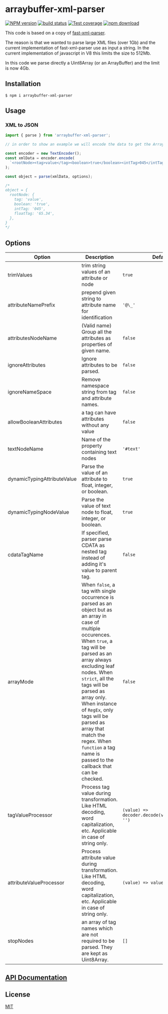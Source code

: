 # arraybuffer-xml-parser

[![NPM version][npm-image]][npm-url]
[![build status][ci-image]][ci-url]
[![Test coverage][codecov-image]][codecov-url]
[![npm download][download-image]][download-url]

This code is based on a copy of [fast-xml-parser](https://www.npmjs.com/package/fast-xml-parser).

The reason is that we wanted to parse large XML files (over 1Gb) and the current implementation of fast-xml-parser use as input a string. In the current implementation of javascript in V8 this limits the size to 512Mb.

In this code we parse directly a Uint8Array (or an ArrayBuffer) and the limit is now 4Gb.

## Installation

`$ npm i arraybuffer-xml-parser`

## Usage

### XML to JSON

```js
import { parse } from 'arraybuffer-xml-parser';

// in order to show an example we will encode the data to get the ArrayBuffer.

const encoder = new TextEncoder();
const xmlData = encoder.encode(
  `<rootNode><tag>value</tag><boolean>true</boolean><intTag>045</intTag><floatTag>65.34</floatTag></rootNode>`,
);

const object = parse(xmlData, options);

/*
object = {
  rootNode: {
    tag: 'value',
    boolean: 'true',
    intTag: '045',
    floatTag: '65.34',
  },
}
*/
```

## Options

| Option                      | Description                                                                                                                                                                                                                                                                                                                                                                                                        | Default value                                         |
| --------------------------- | ------------------------------------------------------------------------------------------------------------------------------------------------------------------------------------------------------------------------------------------------------------------------------------------------------------------------------------------------------------------------------------------------------------------ | ----------------------------------------------------- |
| trimValues                  | trim string values of an attribute or node                                                                                                                                                                                                                                                                                                                                                                         | `true`                                                |
| attributeNamePrefix         | prepend given string to attribute name for identification                                                                                                                                                                                                                                                                                                                                                          | `'@\_'`                                               |
| attributesNodeName          | (Valid name) Group all the attributes as properties of given name.                                                                                                                                                                                                                                                                                                                                                 | `false`                                               |
| ignoreAttributes            | Ignore attributes to be parsed.                                                                                                                                                                                                                                                                                                                                                                                    | `false`                                               |
| ignoreNameSpace             | Remove namespace string from tag and attribute names.                                                                                                                                                                                                                                                                                                                                                              | `false`                                               |
| allowBooleanAttributes      | a tag can have attributes without any value                                                                                                                                                                                                                                                                                                                                                                        | `false`                                               |
| textNodeName                | Name of the property containing text nodes                                                                                                                                                                                                                                                                                                                                                                         | `'#text'`                                             |
| dynamicTypingAttributeValue | Parse the value of an attribute to float, integer, or boolean.                                                                                                                                                                                                                                                                                                                                                     | `true`                                                |
| dynamicTypingNodeValue      | Parse the value of text node to float, integer, or boolean.                                                                                                                                                                                                                                                                                                                                                        | `true`                                                |
| cdataTagName                | If specified, parser parse CDATA as nested tag instead of adding it's value to parent tag.                                                                                                                                                                                                                                                                                                                         | `false`                                               |
| arrayMode                   | When `false`, a tag with single occurrence is parsed as an object but as an array in case of multiple occurences. When `true`, a tag will be parsed as an array always excluding leaf nodes. When `strict`, all the tags will be parsed as array only. When instance of `RegEx`, only tags will be parsed as array that match the regex. When `function` a tag name is passed to the callback that can be checked. | `false`                                               |
| tagValueProcessor           | Process tag value during transformation. Like HTML decoding, word capitalization, etc. Applicable in case of string only.                                                                                                                                                                                                                                                                                          | `(value) => decoder.decode(value).replace(/\r/g, '')` |
| attributeValueProcessor     | Process attribute value during transformation. Like HTML decoding, word capitalization, etc. Applicable in case of string only.                                                                                                                                                                                                                                                                                    | `(value) => value`                                    |
| stopNodes                   | an array of tag names which are not required to be parsed. They are kept as Uint8Array.                                                                                                                                                                                                                                                                                                                            | `[]`                                                  |

## [API Documentation](https://cheminfo.github.io/arraybuffer-xml-parser/)

## License

[MIT](./LICENSE)

[npm-image]: https://img.shields.io/npm/v/arraybuffer-xml-parser.svg
[npm-url]: https://www.npmjs.com/package/arraybuffer-xml-parser
[ci-image]: https://github.com/cheminfo/arraybuffer-xml-parser/workflows/Node.js%20CI/badge.svg?branch=main
[ci-url]: https://github.com/cheminfo/arraybuffer-xml-parser/actions?query=workflow%3A%22Node.js+CI%22
[codecov-image]: https://img.shields.io/codecov/c/github/cheminfo/arraybuffer-xml-parser.svg
[codecov-url]: https://codecov.io/gh/cheminfo/arraybuffer-xml-parser
[download-image]: https://img.shields.io/npm/dm/arraybuffer-xml-parser.svg
[download-url]: https://www.npmjs.com/package/arraybuffer-xml-parser
